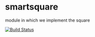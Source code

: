 # smartsquare
module in which we implement the square

[![Build Status](https://travis-ci.org/albertolorenzini/smartsquare.svg?branch=master)](https://travis-ci.org/albertolorenzini/smartsquare)
